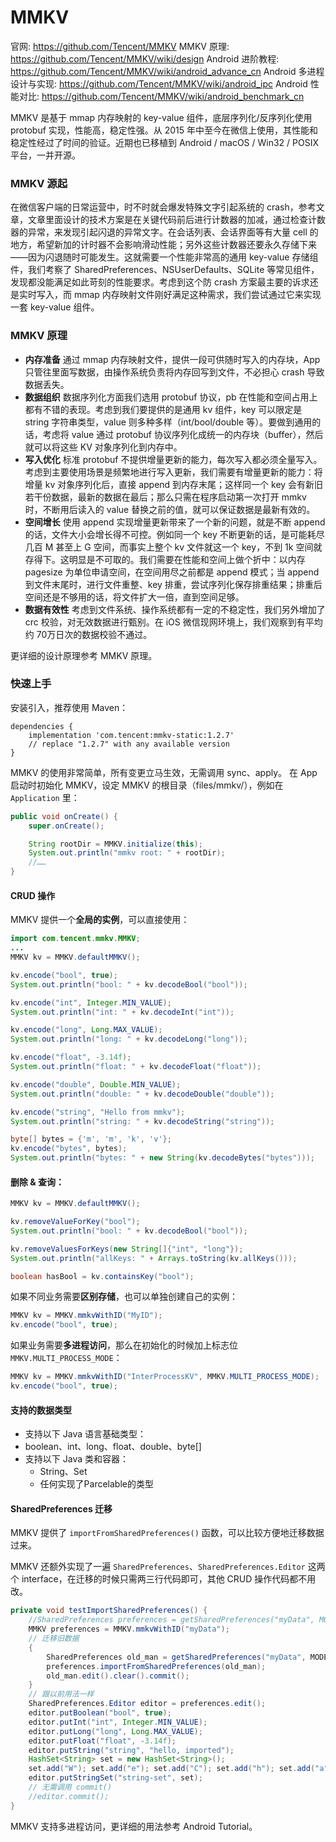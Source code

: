 # MMKV

官网: https://github.com/Tencent/MMKV
MMKV 原理: https://github.com/Tencent/MMKV/wiki/design
Android 进阶教程: https://github.com/Tencent/MMKV/wiki/android_advance_cn
Android 多进程设计与实现: https://github.com/Tencent/MMKV/wiki/android_ipc
Android 性能对比: https://github.com/Tencent/MMKV/wiki/android_benchmark_cn

MMKV 是基于 mmap 内存映射的 key-value 组件，底层序列化/反序列化使用 protobuf 实现，性能高，稳定性强。从 2015 年中至今在微信上使用，其性能和稳定性经过了时间的验证。近期也已移植到 Android / macOS / Win32 / POSIX 平台，一并开源。

### MMKV 源起

在微信客户端的日常运营中，时不时就会爆发特殊文字引起系统的 crash，参考文章，文章里面设计的技术方案是在关键代码前后进行计数器的加减，通过检查计数器的异常，来发现引起闪退的异常文字。在会话列表、会话界面等有大量 cell 的地方，希望新加的计时器不会影响滑动性能；另外这些计数器还要永久存储下来——因为闪退随时可能发生。这就需要一个性能非常高的通用 key-value 存储组件，我们考察了 SharedPreferences、NSUserDefaults、SQLite 等常见组件，发现都没能满足如此苛刻的性能要求。考虑到这个防 crash 方案最主要的诉求还是实时写入，而 mmap 内存映射文件刚好满足这种需求，我们尝试通过它来实现一套 key-value 组件。

### MMKV 原理

- **内存准备**
通过 mmap 内存映射文件，提供一段可供随时写入的内存块，App 只管往里面写数据，由操作系统负责将内存回写到文件，不必担心 crash 导致数据丢失。
- **数据组织**
数据序列化方面我们选用 protobuf 协议，pb 在性能和空间占用上都有不错的表现。考虑到我们要提供的是通用 kv 组件，key 可以限定是 string 字符串类型，value 则多种多样（int/bool/double 等）。要做到通用的话，考虑将 value 通过 protobuf 协议序列化成统一的内存块（buffer），然后就可以将这些 KV 对象序列化到内存中。
- **写入优化**
标准 protobuf 不提供增量更新的能力，每次写入都必须全量写入。考虑到主要使用场景是频繁地进行写入更新，我们需要有增量更新的能力：将增量 kv 对象序列化后，直接 append 到内存末尾；这样同一个 key 会有新旧若干份数据，最新的数据在最后；那么只需在程序启动第一次打开 mmkv 时，不断用后读入的 value 替换之前的值，就可以保证数据是最新有效的。
- **空间增长**
使用 append 实现增量更新带来了一个新的问题，就是不断 append 的话，文件大小会增长得不可控。例如同一个 key 不断更新的话，是可能耗尽几百 M 甚至上 G 空间，而事实上整个 kv 文件就这一个 key，不到 1k 空间就存得下。这明显是不可取的。我们需要在性能和空间上做个折中：以内存 pagesize 为单位申请空间，在空间用尽之前都是 append 模式；当 append 到文件末尾时，进行文件重整、key 排重，尝试序列化保存排重结果；排重后空间还是不够用的话，将文件扩大一倍，直到空间足够。
- **数据有效性**
考虑到文件系统、操作系统都有一定的不稳定性，我们另外增加了 crc 校验，对无效数据进行甄别。在 iOS 微信现网环境上，我们观察到有平均约 70万日次的数据校验不通过。


更详细的设计原理参考 MMKV 原理。

### 快速上手

安装引入，推荐使用 Maven：
```
dependencies {
    implementation 'com.tencent:mmkv-static:1.2.7'
    // replace "1.2.7" with any available version
}
```  
MMKV 的使用非常简单，所有变更立马生效，无需调用 sync、apply。 在 App 启动时初始化 MMKV，设定 MMKV 的根目录（files/mmkv/），例如在 `Application` 里：
```java
public void onCreate() {
    super.onCreate();

    String rootDir = MMKV.initialize(this);
    System.out.println("mmkv root: " + rootDir);
    //……
}
```
#### CRUD 操作

MMKV 提供一个**全局的实例**，可以直接使用：
```java
import com.tencent.mmkv.MMKV;
...
MMKV kv = MMKV.defaultMMKV();

kv.encode("bool", true);
System.out.println("bool: " + kv.decodeBool("bool"));

kv.encode("int", Integer.MIN_VALUE);
System.out.println("int: " + kv.decodeInt("int"));

kv.encode("long", Long.MAX_VALUE);
System.out.println("long: " + kv.decodeLong("long"));

kv.encode("float", -3.14f);
System.out.println("float: " + kv.decodeFloat("float"));

kv.encode("double", Double.MIN_VALUE);
System.out.println("double: " + kv.decodeDouble("double"));

kv.encode("string", "Hello from mmkv");
System.out.println("string: " + kv.decodeString("string"));

byte[] bytes = {'m', 'm', 'k', 'v'};
kv.encode("bytes", bytes);
System.out.println("bytes: " + new String(kv.decodeBytes("bytes")));
```

#### 删除 & 查询：

```java
MMKV kv = MMKV.defaultMMKV();

kv.removeValueForKey("bool");
System.out.println("bool: " + kv.decodeBool("bool"));

kv.removeValuesForKeys(new String[]{"int", "long"});
System.out.println("allKeys: " + Arrays.toString(kv.allKeys()));

boolean hasBool = kv.containsKey("bool");
```
如果不同业务需要**区别存储**，也可以单独创建自己的实例：
```java
MMKV kv = MMKV.mmkvWithID("MyID");
kv.encode("bool", true);
```
如果业务需要**多进程访问**，那么在初始化的时候加上标志位 `MMKV.MULTI_PROCESS_MODE`：
```java
MMKV kv = MMKV.mmkvWithID("InterProcessKV", MMKV.MULTI_PROCESS_MODE);
kv.encode("bool", true);
```

#### 支持的数据类型

- 支持以下 Java 语言基础类型：
 - boolean、int、long、float、double、byte[]
- 支持以下 Java 类和容器：
  - String、Set<String>
  - 任何实现了Parcelable的类型

#### SharedPreferences 迁移

MMKV 提供了 `importFromSharedPreferences()` 函数，可以比较方便地迁移数据过来。

MMKV 还额外实现了一遍 `SharedPreferences`、`SharedPreferences.Editor` 这两个 interface，在迁移的时候只需两三行代码即可，其他 CRUD 操作代码都不用改。

```java
private void testImportSharedPreferences() {
    //SharedPreferences preferences = getSharedPreferences("myData", MODE_PRIVATE);
    MMKV preferences = MMKV.mmkvWithID("myData");
    // 迁移旧数据
    {
        SharedPreferences old_man = getSharedPreferences("myData", MODE_PRIVATE);
        preferences.importFromSharedPreferences(old_man);
        old_man.edit().clear().commit();
    }
    // 跟以前用法一样
    SharedPreferences.Editor editor = preferences.edit();
    editor.putBoolean("bool", true);
    editor.putInt("int", Integer.MIN_VALUE);
    editor.putLong("long", Long.MAX_VALUE);
    editor.putFloat("float", -3.14f);
    editor.putString("string", "hello, imported");
    HashSet<String> set = new HashSet<String>();
    set.add("W"); set.add("e"); set.add("C"); set.add("h"); set.add("a"); set.add("t");
    editor.putStringSet("string-set", set);
    // 无需调用 commit()
    //editor.commit();
}
```
MMKV 支持多进程访问，更详细的用法参考 Android Tutorial。
